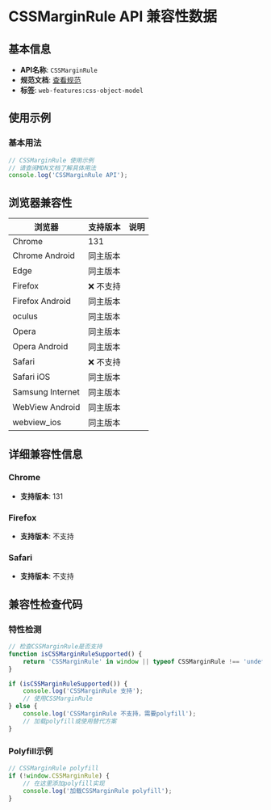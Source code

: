 # CSSMarginRule API 兼容性数据

## 基本信息

- **API名称**: `CSSMarginRule`
- **规范文档**: [查看规范](https://drafts.csswg.org/cssom/#the-cssmarginrule-interface)
- **标签**: `web-features:css-object-model`

## 使用示例

### 基本用法

```javascript
// CSSMarginRule 使用示例
// 请查阅MDN文档了解具体用法
console.log('CSSMarginRule API');
```

## 浏览器兼容性

| 浏览器 | 支持版本 | 说明 |
|--------|----------|------|
| Chrome | 131 |  |
| Chrome Android | 同主版本 |  |
| Edge | 同主版本 |  |
| Firefox | ❌ 不支持 |  |
| Firefox Android | 同主版本 |  |
| oculus | 同主版本 |  |
| Opera | 同主版本 |  |
| Opera Android | 同主版本 |  |
| Safari | ❌ 不支持 |  |
| Safari iOS | 同主版本 |  |
| Samsung Internet | 同主版本 |  |
| WebView Android | 同主版本 |  |
| webview_ios | 同主版本 |  |

## 详细兼容性信息

### Chrome

- **支持版本**: 131

### Firefox

- **支持版本**: 不支持

### Safari

- **支持版本**: 不支持

## 兼容性检查代码

### 特性检测

```javascript
// 检查CSSMarginRule是否支持
function isCSSMarginRuleSupported() {
    return 'CSSMarginRule' in window || typeof CSSMarginRule !== 'undefined';
}

if (isCSSMarginRuleSupported()) {
    console.log('CSSMarginRule 支持');
    // 使用CSSMarginRule
} else {
    console.log('CSSMarginRule 不支持，需要polyfill');
    // 加载polyfill或使用替代方案
}
```

### Polyfill示例

```javascript
// CSSMarginRule polyfill
if (!window.CSSMarginRule) {
    // 在这里添加polyfill实现
    console.log('加载CSSMarginRule polyfill');
}
```

